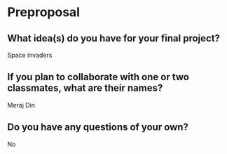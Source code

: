 # Preproposal

## What idea(s) do you have for your final project?

Space invaders 

## If you plan to collaborate with one or two classmates, what are their names?

Meraj Din

## Do you have any questions of your own?

No
